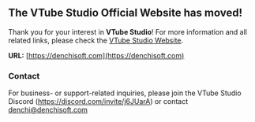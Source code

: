 ## The VTube Studio Official Website has moved!

Thank you for your interest in **VTube Studio**! For more information and all related links, please check the [VTube Studio Website](https://denchisoft.com). 

**URL:** [https://denchisoft.com](https://denchisoft.com) 

### Contact

For business- or support-related inquiries, please join the VTube Studio Discord (https://discord.com/invite/j6JUarA) or contact [denchi@denchisoft.com](mailto:denchi@denchisoft.com)
